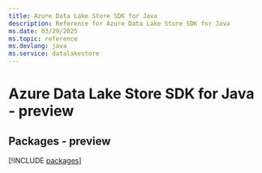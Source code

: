 ```yaml
---
title: Azure Data Lake Store SDK for Java
description: Reference for Azure Data Lake Store SDK for Java
ms.date: 03/29/2025
ms.topic: reference
ms.devlang: java
ms.service: datalakestore
---
```

# Azure Data Lake Store SDK for Java - preview
## Packages - preview
[!INCLUDE [packages](data-lake-store-index.md)]